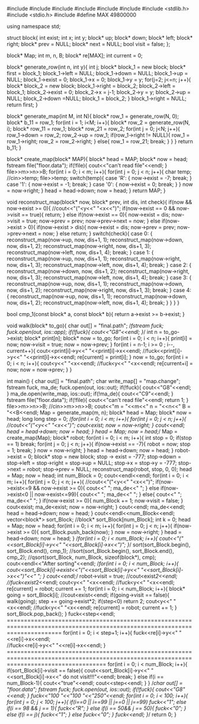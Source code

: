#include <iostream>
#include <fstream>
#include <algorithm>
#include <cmath>
#include <stack>
#include <queue>
#include <stdlib.h>
#include <stdio.h>
#include <vector>
#define MAX 49800000

using namespace std;

struct block{
    int exist;
    int x;
    int y;
    block* up;
    block* down;
    block* left;
    block* right;
    block* prev = NULL;
    block* next = NULL;
    bool visit = false;
};

block* Map;
int m, n, B;
block* re[MAX];
int current = 0;

block* generate_row(int n, int y){
    int j;
    block* block_1 = new block;
    block* first = block_1;
    block_1->left = NULL;
    block_1->down = NULL;
    block_1->up = NULL;
    block_1->exist = 0;
    block_1->x = 0;
    block_1->y = y;
    for(j=2; j<=n; j++){
        block* block_2 = new block;
        block_1->right = block_2;
        block_2->left = block_1;
        block_2->exist = 0;
        block_2->x = j-1;
        block_2->y = y;
        block_2->up = NULL;
        block_2->down =NULL;
        block_1 = block_2;
    }
    block_1->right = NULL;
    return first;
}

block* generate_map(int M, int N){
    block* row_1 = generate_row(N, 0);
    block* b_11 = row_1;
    for(int i = 1; i<M; i++){
        block* row_2 = generate_row(N, i);
        block* row_11 = row_1;
        block* row_21 = row_2;
        for(int j = 0; j<N; j++){
            row_1->down = row_2;
            row_2->up = row_1;
            if(row_1->right != NULL){
                row_1 = row_1->right;
                row_2 = row_2->right;
            }
            else{
                row_1 = row_21;
                break;
            }
        }
    }
    return b_11;
}

block* create_map(block* MAP){
    block* head = MAP;
    block* now = head;
    fstream file("floor.data");
    if(!file){
        cout<<"can't read file"<<endl;
    }
    file>>m>>n>>B;
    for(int i = 0; i < m; i++){
        for(int j = 0; j < n; j++){
            char temp;
            //cin>>temp;
            file>>temp;
            switch(temp){
            case 'R':
                {
                    now->exist = -7;
                    break;
                }
            case '1':
                {
                    now->exist = -1;
                    break;
                }
            case '0':
                {
                    now->exist = 0;
                    break;
                }
            }
            now = now->right;
        }
        head = head->down;
        now = head;
    }
    return MAP;
}

void reconstruct_map(block* now, block* prev, int dis, int check){
    if(now && now->exist >= 0){
        //cout<<"("<<now->y<<" "<<now->x<<")";
        if(now->exist == 0 && now->visit == true){
            return;
        }
        else if(now->exist == 0){
            now->exist = dis;
            now->visit = true;
            now->prev = prev;
            now->prev->next = now;
        }
        else if(now->exist > 0){
            if(now->exist > dis){
                now->exist = dis;
                now->prev = prev;
                now->prev->next = now;
            }
            else
                return;
        }
        switch(check){
        case 0:
            {
                reconstruct_map(now->up, now, dis+1, 1);
                reconstruct_map(now->down, now, dis+1, 2);
                reconstruct_map(now->right, now, dis+1, 3);
                reconstruct_map(now->left, now, dis+1, 4);
                break;
            }
        case 1:
            {
                reconstruct_map(now->up, now, dis+1, 1);
                reconstruct_map(now->right, now, dis+1, 3);
                reconstruct_map(now->left, now, dis+1, 4);
                break;
            }
        case 2:
            {
                reconstruct_map(now->down, now, dis+1, 2);
                reconstruct_map(now->right, now, dis+1, 3);
                reconstruct_map(now->left, now, dis+1, 4);
                break;
            }
        case 3:
            {
                reconstruct_map(now->up, now, dis+1, 1);
                reconstruct_map(now->down, now, dis+1, 2);
                reconstruct_map(now->right, now, dis+1, 3);
                break;
            }
        case 4:
            {
                reconstruct_map(now->up, now, dis+1, 1);
                reconstruct_map(now->down, now, dis+1, 2);
                reconstruct_map(now->left, now, dis+1, 4);
                break;
            }
        }
    }
}

bool cmp_1(const block* a, const block* b){
    return a->exist >= b->exist;
}

void walk(block* to_go){
    char out[] = "final.path";
    /*fstream fuck;
    fuck.open(out, ios::app);
    if(!fuck){
        cout<<"G8"<<endl;
    }*/
    int n = to_go->exist;
    block* print[n];
    block* now = to_go;
    for(int i = 0; i < n; i++){
        print[i] = now;
        now->visit = true;
        now = now->prev;
    }
    for(int i = n-1; i >= 0 ; i--, current++){
        cout<<print[i]->y<<" "<<print[i]->x<<endl;
        //fuck<<print[i]->y<<" "<<print[i]->x<<endl;
        re[current] = print[i];
    }
    now = to_go;
    for(int i = 0; i < n; i++){
        cout<<now->y<<" "<<now->x<<endl;
        //fuck<<now->y<<" "<<now->x<<endl;
        re[current+i] = now;
        now = now->prev;
    }
}

int main()
{
    char out[] = "final.path";
    char write_map[] = "map.change";
    fstream fuck, ma_de;
    fuck.open(out, ios::out);
    if(!fuck){
        cout<<"G8"<<endl;
    }
    ma_de.open(write_map, ios::out);
    if(!ma_de){
        cout<<"C9"<<endl;
    }
    fstream file("floor.data");
    if(!file){
        cout<<"can't read file"<<endl;
        return 1;
    }
    file>>m>>n>>B;
    //cin>>m>>n>>B;
    cout<<"m = "<<m<<" n = "<<n<<" B = "<<B<<endl;
    Map = generate_map(m, n);
    block* head = Map;
    block* now = head;
    long long step = 0;
    /*for(int i = 0; i < m; i++){
        for(int j = 0; j < n; j++){
            //cout<<"("<<now->y<<" "<<now->x<<")";
            cout<<now->exist;
            now = now->right;
        }
        cout<<endl;
        head = head->down;
        now = head;
    }
    head = Map;
    now = head;*/
    Map = create_map(Map);
    block* robot;
    for(int i = 0; i < m; i++){
        int stop = 0;
        if(stop == 1)
            break;
        for(int j = 0; j < n; j++){
            if(now->exist == -7){
                robot = now;
                stop = 1;
                break;
            }
            now = now->right;
        }
        head = head->down;
        now = head;
    }
    robot->exist = 0;
    block* stop = new block;
    stop -> exist = -777;
    stop->down = stop->left = stop->right = stop->up = NULL;
    stop->x = stop->y = -777;
    stop->next = robot;
    stop->prev = NULL;
    reconstruct_map(robot, stop, 0, 0);
    head = Map;
    now = head;
    int num_Block = 0;
    cout<<endl<<endl;
    for(int i = 0; i < m; i++){
        for(int j = 0; j < n; j++){
            //cout<<"("<<now->y<<" "<<now->x<<")";
            if(now->exist<=9 && now->exist >= 0){
                cout<<"   ";
                ma_de<<"   ";
            }
            else if(now->exist<0 || now->exist<=99){
                cout<<"  ";
                ma_de<<"  ";
            }
            else{
                cout<<" ";
                ma_de<<" ";
            }
            if(now->exist >= 0){
                num_Block += 1;
                now->visit = false;
            }
            cout<<now->exist;
            ma_de<<now->exist;
            now = now->right;
        }
        cout<<endl;
        ma_de<<endl;
        head = head->down;
        now = head;
    }
    cout<<endl<<num_Block<<endl;
    vector<block*> sort_Block;
    //block* sort_Block[num_Block];
    int k = 0;
    head = Map;
    now = head;
    for(int i = 0; i < m; i++){
        for(int j = 0; j < n; j++){
            if(now->exist >= 0){
                sort_Block.push_back(now);
            }
            now = now->right;
        }
        head = head->down;
        now = head;
    }
    /*for(int i = 0; i < num_Block; i++){
        cout<<"("<<sort_Block[i]->y<<" "<<sort_Block[i]->x<<")";
    }*/
    sort(sort_Block.begin(), sort_Block.end(), cmp_1);
    //sort(sort_Block.begin(), sort_Block.end(), cmp_2);
    //qsort(sort_Block, num_Block, sizeof(block*), cmp);
    cout<<endl<<"After sorting"<<endl;
    /*for(int i = 0; i < num_Block; i++){
        cout<<sort_Block[i]->exist<<"("<<sort_Block[i]->y<<" "<<sort_Block[i]->x<<")"<<" ";
    }
    cout<<endl;*/
    robot->visit = true;
    //cout<<going->exist*2<<endl;
    //fuck<<going->exist*2<<endl;
    cout<<robot->y<<" "<<robot->x<<endl;
    //fuck<<robot->y<<" "<<robot->x<<endl;
    re[current] = robot;
    current += 1;
    for(int i = 0; i < num_Block; i++){
        block* going = sort_Block[i];
        //cout<<going->exist<<endl;
        if(going->visit == false){
            walk(going);
            step += going->exist*2;
            if(step<0)
                return 2;
            cout<<robot->y<<" "<<robot->x<<endl;
            //fuck<<robot->y<<" "<<robot->x<<endl;
            re[current] = robot;
            current += 1;
        }
        sort_Block.pop_back();
    }
    fuck<<step<<endl;
    ============================================================================================================================
    for(int i = 0; i < step+1; i++){
        fuck<<re[i]->y<<" "<<re[i]->x<<endl;    
        //fuck<<re[i]->y<<" "<<re[i]->x<<endl;
    }
    =========================================================================================================================================
    for(int i = 0; i < num_Block; i++){
        if(sort_Block[i]->visit == false){
            cout<<sort_Block[i]->y<<" "<<sort_Block[i]->x<<" do not visit!!!"<<endl;
            break;
        }
        else if(i == num_Block-1){
            cout<<"true"<<endl;
            cout<<step<<endl;
        }
    }
    /*char out[] = "floor.data";
    fstream fuck;
    fuck.open(out, ios::out);
    if(!fuck){
        cout<<"G8"<<endl;
    }
    fuck<<"100 "<<"100 "<<"250"<<endl;
    for(int i = 0; i < 100; i++){
        for(int j = 0; j < 100; j++){
            if(i==0 || i==99 || j==0 || j==99)
            fuck<<"1";
            else if(i == 98 && j == 1){
                fuck<<"R";
            }
            else if(i == 50&& j == 50){
                fuck<<"0";
            }
            else if(i == j){
                fuck<<"1";
            }
            else
                fuck<<"0";
        }
        fuck<<endl;
    }*/
    return 0;
}
